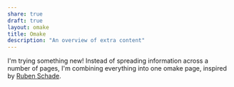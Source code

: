 ```yaml
---
share: true
draft: true
layout: omake
title: Omake
description: "An overview of extra content"
---
```

I'm trying something new! Instead of spreading information across a number of pages, I'm combining everything into one omake page, inspired by [Ruben Schade](https://rubenerd.com/omake.xml).